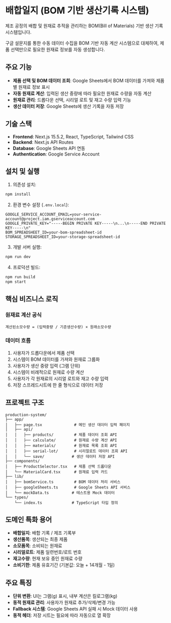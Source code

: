 # 배합일지 (BOM 기반 생산기록 시스템)

제조 공정의 배합 및 원재료 추적을 관리하는 BOM(Bill of Materials) 기반 생산 기록 시스템입니다.

구글 설문지를 통한 수동 데이터 수집을 BOM 기반 자동 계산 시스템으로 대체하여, 제품 선택만으로 필요한 원재료 정보를 자동 생성합니다.

## 주요 기능

- **제품 선택 및 BOM 데이터 조회**: Google Sheets에서 BOM 데이터를 가져와 제품별 원재료 정보 표시
- **자동 원재료 계산**: 입력된 생산 중량에 따라 필요한 원재료 수량을 자동 계산
- **원재료 관리**: 드롭다운 선택, 시리얼 로트 및 재고 수량 입력 기능
- **생산 데이터 저장**: Google Sheets에 생산 기록을 자동 저장

## 기술 스택

- **Frontend**: Next.js 15.5.2, React, TypeScript, Tailwind CSS
- **Backend**: Next.js API Routes
- **Database**: Google Sheets API 연동
- **Authentication**: Google Service Account

## 설치 및 실행

1. 의존성 설치:
```bash
npm install
```

2. 환경 변수 설정 (`.env.local`):
```env
GOOGLE_SERVICE_ACCOUNT_EMAIL=your-service-account@project.iam.gserviceaccount.com
GOOGLE_PRIVATE_KEY="-----BEGIN PRIVATE KEY-----\n...\n-----END PRIVATE KEY-----\n"
BOM_SPREADSHEET_ID=your-bom-spreadsheet-id
STORAGE_SPREADSHEET_ID=your-storage-spreadsheet-id
```

3. 개발 서버 실행:
```bash
npm run dev
```

4. 프로덕션 빌드:
```bash
npm run build
npm start
```

## 핵심 비즈니스 로직

### 원재료 계산 공식
```
계산된소모수량 = (입력중량 / 기준생산수량) × 원래소모수량
```

### 데이터 흐름
1. 사용자가 드롭다운에서 제품 선택
2. 시스템이 BOM 데이터를 가져와 원재료 그룹화
3. 사용자가 생산 중량 입력 (그램 단위)
4. 시스템이 비례적으로 원재료 수량 계산
5. 사용자가 각 원재료의 시리얼 로트와 재고 수량 입력
6. 저장 스프레드시트에 한 줄 형식으로 데이터 저장

## 프로젝트 구조

```
production-system/
├── app/
│   ├── page.tsx              # 메인 생산 데이터 입력 페이지
│   ├── api/
│   │   ├── products/         # 제품 데이터 조회 API
│   │   ├── calculate/        # 원재료 수량 계산 API
│   │   ├── materials/        # 원재료 목록 조회 API
│   │   ├── serial-lot/       # 시리얼로트 데이터 조회 API
│   │   └── save/            # 생산 데이터 저장 API
├── components/
│   ├── ProductSelector.tsx   # 제품 선택 드롭다운
│   └── MaterialCard.tsx      # 원재료 입력 카드
├── lib/
│   ├── bomService.ts         # BOM 데이터 처리 서비스
│   ├── googleSheets.ts       # Google Sheets API 서비스
│   └── mockData.ts          # 테스트용 Mock 데이터
└── types/
    └── index.ts             # TypeScript 타입 정의
```

## 도메인 특화 용어

- **배합일지**: 배합 기록 / 제조 기록부
- **생산품목**: 생산되는 최종 제품
- **소모품목**: 소비되는 원재료
- **시리얼로트**: 제품 일련번호/로트 번호
- **재고수량**: 현재 보유 중인 원재료 수량
- **소비기한**: 제품 유효기간 (기본값: 오늘 + 14개월 - 1일)

## 주요 특징

- **단위 변환**: UI는 그램(g) 표시, 내부 계산은 킬로그램(kg)
- **동적 원재료 관리**: 사용자가 원재료 추가/삭제/변경 가능
- **Fallback 시스템**: Google Sheets API 실패 시 Mock 데이터 사용
- **동적 헤더**: 저장 시트는 필요에 따라 자동으로 열 확장
